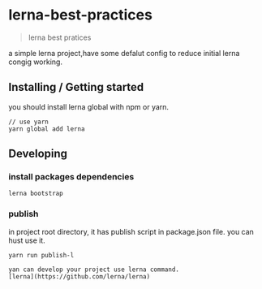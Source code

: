 # lerna-best-practices
> lerna best pratices

a simple lerna project,have some defalut config to reduce initial lerna congig working.

## Installing / Getting started

you should install lerna global with npm or yarn.

```shell
// use yarn
yarn global add lerna
```


## Developing

### install packages dependencies
```shell
lerna bootstrap
```
### publish
in project root directory, it has publish script in package.json file. you can hust use it.
```shell
yarn run publish-l
```

```
yan can develop your project use lerna command.
[lerna](https://github.com/lerna/lerna)